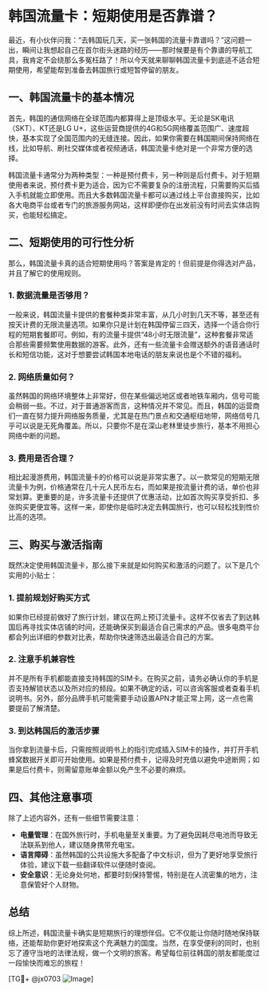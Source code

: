 # 韩国流量卡：短期使用是否靠谱？

最近，有小伙伴问我：“去韩国玩几天，买一张韩国的流量卡靠谱吗？”这问题一出，瞬间让我想起自己在首尔街头迷路的经历——那时候要是有个靠谱的导航工具，我肯定不会绕那么多冤枉路了！所以今天就来聊聊韩国流量卡到底适不适合短期使用，希望能帮到准备去韩国旅行或短暂停留的朋友。

## 一、韩国流量卡的基本情况

首先，韩国的通信网络在全球范围内都算得上是顶级水平。无论是SK电讯（SKT）、KT还是LG U+，这些运营商提供的4G和5G网络覆盖范围广、速度超快，基本实现了全国范围内的无缝连接。因此，如果你需要在韩国期间保持网络在线，比如导航、刷社交媒体或者视频通话，韩国流量卡绝对是一个非常方便的选择。

韩国流量卡通常分为两种类型：一种是预付费卡，另一种则是后付费卡。对于短期使用者来说，预付费卡更为适合，因为它不需要复杂的注册流程，只需要购买后插入手机就能立即使用。而且大多数韩国流量卡都可以通过线上平台直接购买，比如各大电商平台或者专门的旅游服务网站，这样即便你在出发前没有时间去实体店购买，也能轻松搞定。

## 二、短期使用的可行性分析

那么，韩国流量卡真的适合短期使用吗？答案是肯定的！但前提是你得选对产品，并且了解它的使用规则。

### 1. 数据流量是否够用？
一般来说，韩国流量卡提供的套餐种类非常丰富，从几小时到几天不等，甚至还有按天计费的无限流量选项。如果你只是计划在韩国停留三四天，选择一个适合你行程的短期套餐即可。例如，有的流量卡提供“48小时无限流量”，这种套餐非常适合那些需要频繁使用数据的游客。此外，还有一些流量卡会赠送额外的语音通话时长和短信功能，这对于想要尝试韩国本地电话的朋友来说也是个不错的福利。

### 2. 网络质量如何？
虽然韩国的网络环境整体上非常好，但在某些偏远地区或者地铁车厢内，信号可能会稍弱一些。不过，对于普通游客而言，这种情况并不常见。而且，韩国的运营商们一直在努力提升网络服务质量，尤其是在热门景点和交通枢纽地带，网络信号几乎可以说是无死角覆盖。所以，只要你不是在深山老林里徒步旅行，基本不用担心网络中断的问题。

### 3. 费用是否合理？
相比起漫游费用，韩国流量卡的价格可以说是非常实惠了。以一款常见的短期无限流量卡为例，价格通常在几十元人民币左右，而如果是按流量计费的话，单价也非常划算。更重要的是，许多流量卡还提供了优惠活动，比如首次购买享受折扣、多张购买更便宜等。这样一来，即使你是临时决定去韩国旅行，也可以轻松找到性价比高的选项。

## 三、购买与激活指南

既然决定使用韩国流量卡，那么接下来就是如何购买和激活的问题了。以下是几个实用的小贴士：

### 1. 提前规划好购买方式
如果你已经提前做好了旅行计划，建议在网上预订流量卡。这样不仅省去了到达韩国后再寻找实体店铺的时间，还能确保买到最适合自己需求的产品。很多电商平台都会列出详细的参数对比表，帮助你快速筛选出最适合自己的方案。

### 2. 注意手机兼容性
并不是所有手机都能直接支持韩国的SIM卡。在购买之前，请务必确认你的手机是否支持解锁状态以及所对应的频段。如果不确定的话，可以咨询客服或者查看手机说明书。另外，部分品牌手机可能需要手动设置APN才能正常上网，这一点也需要提前了解清楚。

### 3. 到达韩国后的激活步骤
当你拿到流量卡后，只需按照说明书上的指引完成插入SIM卡的操作，并打开手机蜂窝数据开关即可开始使用。如果是预付费卡，记得及时充值以避免中途断网；如果是后付费卡，则需留意账单金额以免产生不必要的麻烦。

## 四、其他注意事项

除了上述内容外，还有一些细节需要注意：

- **电量管理**：在国外旅行时，手机电量至关重要。为了避免因耗尽电池而导致无法联系到他人，建议随身携带充电宝。
- **语言障碍**：虽然韩国的公共设施大多配备了中文标识，但为了更好地享受旅行体验，建议下载一些翻译软件以便随时查阅。
- **安全意识**：无论身处何地，都要时刻保持警惕，特别是在人流密集的地方，注意保管好个人财物。

## 总结

综上所述，韩国流量卡确实是短期旅行的理想伴侣。它不仅能让你随时随地保持联络，还能帮助你更好地探索这个充满魅力的国度。当然，在享受便利的同时，也别忘了遵守当地的法律法规，做一个文明的旅客。希望每位前往韩国的朋友都能度过一段愉快而难忘的旅程！

[TG💪+ @jx0703 ![Image](https://github.com/user-attachments/assets/dbca1d08-cadb-493c-b0ec-ad6f7a83f270)]